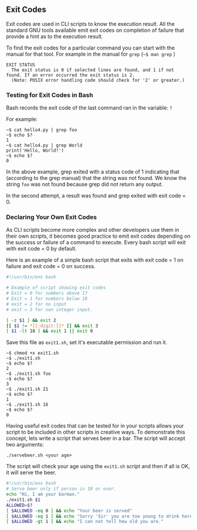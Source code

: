 ## Exit Codes

Exit codes are used in CLI scripts to know the execution result.  All the standard GNU tools available emit exit codes on completion of failure that provide a hint as to the execution result.

To find the exit codes for a particular command you can start with the manual for that tool.  For example in the manual for `grep` \(`~$ man grep` \)

```
EXIT STATUS
  The exit status is 0 if selected lines are found, and 1 if not found. If an error occurred the exit status is 2. 
  (Note: POSIX error handling code should check for '2' or greater.)
```

### Testing for Exit Codes in Bash

Bash records the exit code of the last command ran in the variable: `?`

For example:

```
~$ cat hello4.py | grep foo
~$ echo $?
1
~$ cat hello4.py | grep World
print('Hello, World!')
~$ echo $?
0
```

In the above example, grep exited with a status code of 1 indicating that \(according to the grep manual\) that the string was not found.  We know the string `foo` was not found because grep did not return any output.

In the second attempt, a result was found and grep exited with exit code = 0.

### Declaring Your Own Exit Codes

As CLI scripts become more complex and other developers use them in their own scripts, it becomes good practice to emit exit codes depending on the success or failure of a command to execute.  Every bash script will exit with exit code = 0 by default.

Here is an example of a simple bash script that exits with exit code = 1 on failure and exit code = 0 on success.

```bash
#!/usr/bin/env bash

# Example of script showing exit codes
# Exit = 0 for numbers above 17
# Exit = 1 for numbers below 18
# exit = 2 for no input
# exit = 3 for non integer input.

[ -z $1 ] && exit 2
[[ $1 != *[[:digit:]]* ]] && exit 3
[ $1 -lt 18 ] && exit 1 || exit 0
```
Save this file as `exit1.sh`, set it's executable permission and run it.
```
~$ chmod +x exit1.sh
~$ ./exit1.sh
~$ echo $?
2
~$ ./exit1.sh foo
~$ echo $?
3
~$ ./exit1.sh 21
~$ echo $?
1
~$ ./exit1.sh 16
~$ echo $?
0
```
Having useful exit codes that can be tested for in your scripts allows your script to be included in other scripts in creative ways.  To demonstrate this concept, lets write a script that serves beer in a bar.  The script will accept two arguments:
```
./servebeer.sh <your age>
```
The script will check your age using the `exit1.sh` script and then if all is OK, it will serve the beer.

```bash
#!/usr/bin/env bash
# Serve beer only if person is 18 or over.
echo "Hi, I am your barman."
./exit1.sh $1
ALLOWED=$?
[ $ALLOWED -eq 0 ] && echo "Your beer is served"
[ $ALLOWED -eq 1 ] && echo "Sorry 'Sir' you are too young to drink here."
[ $ALLOWED -gt 1 ] && echo "I can not tell how old you are."
```

